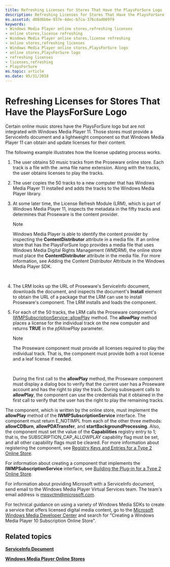 ```yaml
---
title: Refreshing Licenses for Stores That Have the PlaysForSure Logo
description: Refreshing Licenses for Stores That Have the PlaysForSure Logo
ms.assetid: d08d6b6e-937e-4dec-b7ca-376cdad069f9
keywords:
- Windows Media Player online stores,refreshing licenses
- online stores,license refreshing
- Windows Media Player online stores,license refreshing
- online stores,refreshing licenses
- Windows Media Player online stores,PlaysForSure logo
- online stores,PlaysForSure logo
- refreshing licenses
- licenses,refreshing
- PlaysForSure
ms.topic: article
ms.date: 05/31/2018
---
```


# Refreshing Licenses for Stores That Have the PlaysForSure Logo

Certain online music stores have the PlaysForSure logo but are not integrated with Windows Media Player 11. Those stores must provide a ServiceInfo document and a lightweight component so that Windows Media Player 11 can obtain and update licenses for their content.

The following example illustrates how the license updating process works.

1.  The user obtains 50 music tracks from the Proseware online store. Each track is a file with the .wma file name extension. Along with the tracks, the user obtains licenses to play the tracks.
2.  The user copies the 50 tracks to a new computer that has Windows Media Player 11 installed and adds the tracks to the Windows Media Player library.
3.  At some later time, the License Refresh Module (LRM), which is part of Windows Media Player 11, inspects the metadata in the fifty tracks and determines that Proseware is the content provider.
    > [!Note]  
    > Windows Media Player is able to identify the content provider by inspecting the **ContentDistributor** attribute in a media file. If an online store that has the PlaysForSure logo provides a media file that uses Windows Media Digital Rights Management (WMDRM), the online store must place the **ContentDistributor** attribute in the media file. For more information, see Adding the Content Distributor Attribute in the Windows Media Player SDK.

     

4.  The LRM looks up the URL of Proseware's ServiceInfo document, downloads the document, and inspects the document's **Install** element to obtain the URL of a package that the LRM can use to install Proseware's component. The LRM installs and loads the component.
5.  For each of the 50 tracks, the LRM calls the Proseware component's [IWMPSubscriptionService::allowPlay](/previous-versions/windows/desktop/api/subscriptionservices/nf-subscriptionservices-iwmpsubscriptionservice-allowplay) method. The **allowPlay** method places a license for the individual track on the new computer and returns **TRUE** in the *pfAllowPlay* parameter.
    > [!Note]  
    > The Proseware component must provide all licenses required to play the individual track. That is, the component must provide both a root license and a leaf license if needed.

     

    During the first call to the **allowPlay** method, the Proseware component must display a dialog box to verify that the current user has a Proseware account and has the right to play the track. During subsequent calls to **allowPlay**, the component can use the credentials that it obtained in the first call to verify that the user has the right to play the remaining tracks.

The component, which is written by the online store, must implement the **allowPlay** method of the **IWMPSubscriptionService** interface. The component must return E\_NOTIMPL from each of the other three methods: **allowCDBurn**, **allowPDATransfer**, and **startBackgroundProcessing**. Also, the component must set the value of the **Capabilities** registry entry to 1; that is, the SUBSCRIPTION\_CAP\_ALLOWPLAY capability flag must be set, and all other capability flags must be cleared. For more information about registering the component, see [Registry Keys and Entries for a Type 2 Online Store](registry-keys-and-entries-for-a-type-2-online-store.md).

For information about creating a component that implements the **IWMPSubscriptionService** interface, see [Building the Plug-in for a Type 2 Online Store](building-the-plug-in-for-a-type-2-online-store.md).

For information about providing Microsoft with a ServiceInfo document, send email to the Windows Media Player Virtual Services team. The team's email address is mpsvctm@microsoft.com.

For technical guidance on using a variety of Windows Media SDKs to create a service that offers licensed digital media content, go to the [Microsoft Windows Media Developer Center](https://go.microsoft.com/fwlink/p/?linkid=62179) and search for "Creating a Windows Media Player 10 Subscription Online Store".

## Related topics

<dl> <dt>

[**ServiceInfo Document**](serviceinfo-document.md)
</dt> <dt>

[**Windows Media Player Online Stores**](windows-media-player-online-stores.md)
</dt> </dl>

 

 




